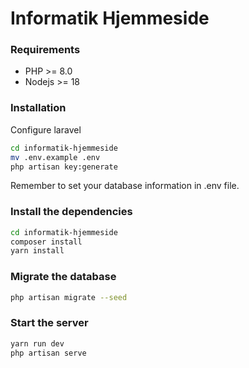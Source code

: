 # Informatik Hjemmeside

### Requirements
* PHP >= 8.0
* Nodejs >= 18

### Installation


Configure laravel
```bash
cd informatik-hjemmeside
mv .env.example .env
php artisan key:generate
```

Remember to set your database information in .env file.

### Install the dependencies

```bash
cd informatik-hjemmeside
composer install
yarn install
```

### Migrate the database

```bash
php artisan migrate --seed
```


### Start the server

```bash
yarn run dev
php artisan serve
```